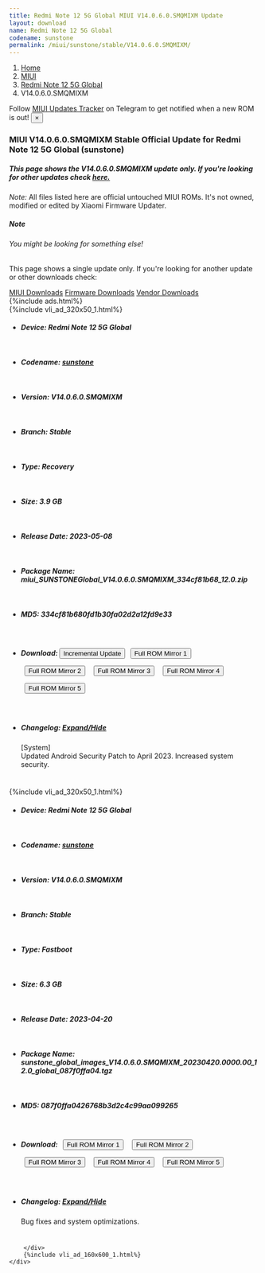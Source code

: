 ```yaml
---
title: Redmi Note 12 5G Global MIUI V14.0.6.0.SMQMIXM Update
layout: download
name: Redmi Note 12 5G Global
codename: sunstone
permalink: /miui/sunstone/stable/V14.0.6.0.SMQMIXM/
---
```

<nav aria-label="breadcrumb">
    <ol class="breadcrumb">
        <li class="breadcrumb-item"><a href="/">Home</a></li>
        <li class="breadcrumb-item"><a href="/miui/">MIUI</a></li>
        <li class="breadcrumb-item"><a href="/miui/sunstone/">Redmi Note 12 5G Global</a></li>
        <li class="breadcrumb-item active" aria-current="page">V14.0.6.0.SMQMIXM</li>
    </ol>
</nav>
<div class="alert alert-primary alert-dismissible fade show" role="alert">
    Follow <a href="https://t.me/MIUIUpdatesTracker" class="alert-link">MIUI Updates Tracker</a> on Telegram to get
    notified when a new ROM is out!
    <button type="button" class="close" data-dismiss="alert" aria-label="Close">
        <span aria-hidden="true">&times;</span>
    </button>
</div>
<div class="col-12 mx-auto">
    <h3 class="title bg-light p-2 rounded">MIUI V14.0.6.0.SMQMIXM Stable Official Update for Redmi Note 12 5G Global (sunstone)</h3>
    <h5>This page shows the V14.0.6.0.SMQMIXM update only. If you're looking for other updates check
        <a href="/miui/sunstone/">here.</a></h5>
    <p><i>Note: </i>All files listed here are official untouched MIUI ROMs.
        It's not owned, modified or edited by Xiaomi Firmware Updater.</p>
    <div class="card">
        <div class="card-body">
            <h5 class="card-title">Note</h5>
            <h6 class="card-subtitle mb-2 text-muted">You might be looking for something else!</h6>
            <p class="card-text">This page shows a single update only.
                If you're looking for another update or other downloads check:</p>
            <a href="/miui/" class="card-link">MIUI Downloads</a>
            <a href="/firmware/" class="card-link">Firmware Downloads</a>
            <a href="/vendor/" class="card-link">Vendor Downloads</a>
        </div>
    </div>
    {%include ads.html%}
    <div class="row justify-content-center">
        <div class="col-10" id="downloads">
                    <div class="card card-body">
            {%include vli_ad_320x50_1.html%}
            <ul class="list-unstyled">
                <li style="padding-bottom: 10px;">
                    <h5><b>Device: </b>Redmi Note 12 5G Global</h5>
                </li>
                <li style="padding-bottom: 10px;">
                    <h5><b>Codename: </b> <a href="/miui/sunstone/" target="_blank">sunstone</a> </h5>
                </li>
                <li style="padding-bottom: 10px;">
                    <h5><b>Version: </b>V14.0.6.0.SMQMIXM</h5>
                </li>
                <li style="padding-bottom: 10px;">
                    <h5><b>Branch: </b>Stable</h5>
                </li>
                <li style="padding-bottom: 10px;">
                    <h5><b>Type: </b>Recovery</h5>
                </li>
                <li style="padding-bottom: 10px;">
                    <h5><b>Size: </b>3.9 GB</h5>
                </li>
                <li style="padding-bottom: 10px;">
                    <h5><b>Release Date: </b>2023-05-08</h5>
                </li>
                <li style="padding-bottom: 10px;">
                    <h5><b>Package Name: </b><span id="filename" class="text-dark">miui_SUNSTONEGlobal_V14.0.6.0.SMQMIXM_334cf81b68_12.0.zip</span></h5>
                </li>
                <li style="padding-bottom: 10px;">
                    <h5><b>MD5: </b><span id="md5" class="text-muted">334cf81b680fd1b30fa02d2a12fd9e33</span></h5>
                </li>
                <li style="padding-bottom: 10px;">
                    <h5><b>Download: </b><button type="button" id="incremental_download" class="btn btn-warning" onclick="window.open('https://bigota.d.miui.com/V14.0.6.0.SMQMIXM/miui-blockota-sunstone_global-V14.0.5.0.SMQMIXM-V14.0.6.0.SMQMIXM-b3e2d73ec0-12.0.zip', '_blank');"><i class="fa fa-download"></i> Incremental Update</button> <button type="button" id="download" class="btn btn-primary" style="margin: 7px;" onclick="window.open('https://cdn-ota.azureedge.net/V14.0.6.0.SMQMIXM/miui_SUNSTONEGlobal_V14.0.6.0.SMQMIXM_334cf81b68_12.0.zip', '_blank');"><i class="fa fa-download"></i> Full ROM Mirror 1</button> <button type="button" id="download" class="btn btn-primary" style="margin: 7px;" onclick="window.open('https://cdnorg.d.miui.com/V14.0.6.0.SMQMIXM/miui_SUNSTONEGlobal_V14.0.6.0.SMQMIXM_334cf81b68_12.0.zip', '_blank');"><i class="fa fa-download"></i> Full ROM Mirror 2</button> <button type="button" id="download" class="btn btn-primary" style="margin: 7px;" onclick="window.open('https://bn.d.miui.com/V14.0.6.0.SMQMIXM/miui_SUNSTONEGlobal_V14.0.6.0.SMQMIXM_334cf81b68_12.0.zip', '_blank');"><i class="fa fa-download"></i> Full ROM Mirror 3</button> <button type="button" id="download" class="btn btn-primary" style="margin: 7px;" onclick="window.open('https://bigota.d.miui.com/V14.0.6.0.SMQMIXM/miui_SUNSTONEGlobal_V14.0.6.0.SMQMIXM_334cf81b68_12.0.zip', '_blank');"><i class="fa fa-download"></i> Full ROM Mirror 4</button> <button type="button" id="download" class="btn btn-primary" style="margin: 7px;" onclick="window.open('https://hugeota.d.miui.com/V14.0.6.0.SMQMIXM/miui_SUNSTONEGlobal_V14.0.6.0.SMQMIXM_334cf81b68_12.0.zip', '_blank');"><i class="fa fa-download"></i> Full ROM Mirror 5</button></h5>
                </li>
                <li style="padding-bottom: 10px;">
                    <h5><b>Changelog: </b><a href="#sunstone_1_changelog" data-toggle="collapse" role="button"
                            aria-expanded="false" aria-controls="sunstone_1_changelog"> <i class="fa fa-arrow-down"
                                aria-hidden="true"></i> Expand/Hide</a></h5>
                    <div class="collapse" id="sunstone_1_changelog">
                        <p id="changelog_text">[System]<br>Updated Android Security Patch to April 2023. Increased system security.</p>
                    </div>
                </li>
            </ul>
        </div>
        <div class="card card-body">
            {%include vli_ad_320x50_1.html%}
            <ul class="list-unstyled">
                <li style="padding-bottom: 10px;">
                    <h5><b>Device: </b>Redmi Note 12 5G Global</h5>
                </li>
                <li style="padding-bottom: 10px;">
                    <h5><b>Codename: </b> <a href="/miui/sunstone/" target="_blank">sunstone</a> </h5>
                </li>
                <li style="padding-bottom: 10px;">
                    <h5><b>Version: </b>V14.0.6.0.SMQMIXM</h5>
                </li>
                <li style="padding-bottom: 10px;">
                    <h5><b>Branch: </b>Stable</h5>
                </li>
                <li style="padding-bottom: 10px;">
                    <h5><b>Type: </b>Fastboot</h5>
                </li>
                <li style="padding-bottom: 10px;">
                    <h5><b>Size: </b>6.3 GB</h5>
                </li>
                <li style="padding-bottom: 10px;">
                    <h5><b>Release Date: </b>2023-04-20</h5>
                </li>
                <li style="padding-bottom: 10px;">
                    <h5><b>Package Name: </b><span id="filename" class="text-dark">sunstone_global_images_V14.0.6.0.SMQMIXM_20230420.0000.00_12.0_global_087f0ffa04.tgz</span></h5>
                </li>
                <li style="padding-bottom: 10px;">
                    <h5><b>MD5: </b><span id="md5" class="text-muted">087f0ffa0426768b3d2c4c99aa099265</span></h5>
                </li>
                <li style="padding-bottom: 10px;">
                    <h5><b>Download: </b> <button type="button" id="download" class="btn btn-primary" style="margin: 7px;" onclick="window.open('https://cdn-ota.azureedge.net/V14.0.6.0.SMQMIXM/sunstone_global_images_V14.0.6.0.SMQMIXM_20230420.0000.00_12.0_global_087f0ffa04.tgz', '_blank');"><i class="fa fa-download"></i> Full ROM Mirror 1</button> <button type="button" id="download" class="btn btn-primary" style="margin: 7px;" onclick="window.open('https://cdnorg.d.miui.com/V14.0.6.0.SMQMIXM/sunstone_global_images_V14.0.6.0.SMQMIXM_20230420.0000.00_12.0_global_087f0ffa04.tgz', '_blank');"><i class="fa fa-download"></i> Full ROM Mirror 2</button> <button type="button" id="download" class="btn btn-primary" style="margin: 7px;" onclick="window.open('https://bn.d.miui.com/V14.0.6.0.SMQMIXM/sunstone_global_images_V14.0.6.0.SMQMIXM_20230420.0000.00_12.0_global_087f0ffa04.tgz', '_blank');"><i class="fa fa-download"></i> Full ROM Mirror 3</button> <button type="button" id="download" class="btn btn-primary" style="margin: 7px;" onclick="window.open('https://bigota.d.miui.com/V14.0.6.0.SMQMIXM/sunstone_global_images_V14.0.6.0.SMQMIXM_20230420.0000.00_12.0_global_087f0ffa04.tgz', '_blank');"><i class="fa fa-download"></i> Full ROM Mirror 4</button> <button type="button" id="download" class="btn btn-primary" style="margin: 7px;" onclick="window.open('https://hugeota.d.miui.com/V14.0.6.0.SMQMIXM/sunstone_global_images_V14.0.6.0.SMQMIXM_20230420.0000.00_12.0_global_087f0ffa04.tgz', '_blank');"><i class="fa fa-download"></i> Full ROM Mirror 5</button></h5>
                </li>
                <li style="padding-bottom: 10px;">
                    <h5><b>Changelog: </b><a href="#sunstone_2_changelog" data-toggle="collapse" role="button"
                            aria-expanded="false" aria-controls="sunstone_2_changelog"> <i class="fa fa-arrow-down"
                                aria-hidden="true"></i> Expand/Hide</a></h5>
                    <div class="collapse" id="sunstone_2_changelog">
                        <p id="changelog_text">Bug fixes and system optimizations.</p>
                    </div>
                </li>
            </ul>
        </div>

        </div>
        {%include vli_ad_160x600_1.html%}
    </div>
</div>

